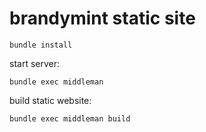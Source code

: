 brandymint static site
=======

```
bundle install
```

start server:

```
bundle exec middleman
```

build static website:

```
bundle exec middleman build
```
